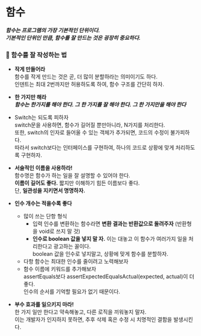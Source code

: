 #  함수  

**_함수는 프로그램의 가장 기본적인 단위이다.  
기본적인 단위인 만큼, 함수를 잘 만드는 것은 굉장히 중요하다._** <br>


### 💫 함수를 잘 작성하는 법
- **작게 만들어라**  
  함수를 작게 만드는 것은 곧, 더 많이 분할하라는 의미이기도 하다.  
  인덴트는 최대 2번까지만 허용하도록 하여, 함수 구조를 간단히 하자.<br>
  
- **한 가지만 해라**  
  **_함수는 한가지를 해야 한다. 그 한 가지를 잘 해야 한다. 그 한 가지만을 해야 한다_**<br>
  
- Switch는 되도록 피하자  
  switch문을 사용하면, 함수가 길어질 뿐만아니라, N가지를 처리한다.  
  또한, switch의 인자로 들어올 수 있는 객체가 추가되면, 코드의 수정이 불가피하다.  
  따라서 switch보다는 인터페이스를 구현하여, 하나의 코드로 상황에 맞게 처리하도록 구현하자.<br>
  
- **서술적인 이름을 사용하라!**  
  함수명은 함수가 하는 일을 잘 설명할 수 있어야 한다.  
  **이름이 길어도 좋다.** 짧지만 이해하기 힘든 이름보다 좋다.  
  단, **일관성을 지키면서 명명하자.**<br>
  
- **인수 개수는 적을수록 좋다**
  - 많이 쓰는 단항 형식
    - 입력 인수를 변환하는 함수라면 **변환 결과는 반환값으로 돌려주자** (반환형을 void로 쓰지 말 것)  
    - **인수로 boolean 값을 넣지 말 자.** 이는 대놓고 이 함수가 여러가지 일을 처리한다고 광고하는 꼴이다.  
      boolean 값을 인수로 넣지말고, 상황에 맞게 함수를 분할하자.  
  - 다항 함수는 최대한 인수를 줄이려고 노력해보자
  - 함수 이름에 키워드를 추가해보자  
    assertEquals보다 assertExpectedEqualsActual(expected, actual)이 더 좋다.  
    인수의 순서를 기억할 필요가 없기 때문이다. <br>
    
- **부수 효과를 일으키지 마라!**  
  한 가지 일만 한다고 약속해놓고, 다른 로직을 끼워놓지 말자.  
  이는 개발자가 인지하지 못하면, 추후 삭제 혹은 수정 시 치명적인 결함을 발생시킨다. 
